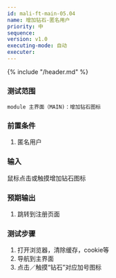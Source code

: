 ```yaml
---
id: mali-ft-main-05.04
name: 增加钻石-匿名用户
priority: 中
sequence: 
version: v1.0
executing-mode: 自动
executer:  
---
```


{% include "/header.md" %}

### 测试范围
    module 主界面（MAIN)：增加钻石图标
### 前置条件
1. 匿名用户

### 输入
鼠标点击或触摸增加钻石图标

### 预期输出
1. 跳转到注册页面

### 测试步骤
1. 打开浏览器，清除缓存，cookie等
2. 导航到主界面
3. 点击／触摸“钻石”对应加号图标
